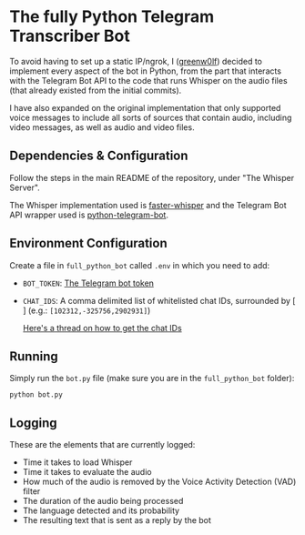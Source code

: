 # The fully Python Telegram Transcriber Bot
To avoid having to set up a static IP/ngrok, I ([greenw0lf](https://github.com/greenw0lf)) decided to implement every aspect of the bot in Python, from the part that interacts with the Telegram Bot API to the code that runs Whisper on the audio files (that already existed from the initial commits).

I have also expanded on the original implementation that only supported voice messages to include all sorts of sources that contain audio, including video messages, as well as audio and video files.

## Dependencies & Configuration

Follow the steps in the main README of the repository, under "The Whisper Server".

The Whisper implementation used is [faster-whisper](https://github.com/SYSTRAN/faster-whisper) and the Telegram Bot API wrapper used is [python-telegram-bot](https://github.com/python-telegram-bot/python-telegram-bot).

## Environment Configuration

Create a file in `full_python_bot` called `.env` in which you need to add:

- `BOT_TOKEN`: [The Telegram bot token](https://core.telegram.org/bots#how-do-i-create-a-bot)
- `CHAT_IDS`: A comma delimited list of whitelisted chat IDs, surrounded by [ ] (e.g.: `[102312,-325756,2902931]`)

    [Here's a thread on how to get the chat IDs](https://stackoverflow.com/a/69302407/12756474)

## Running

Simply run the `bot.py` file (make sure you are in the `full_python_bot` folder):
```
python bot.py
```

## Logging

These are the elements that are currently logged:
- Time it takes to load Whisper
- Time it takes to evaluate the audio
- How much of the audio is removed by the Voice Activity Detection (VAD) filter
- The duration of the audio being processed
- The language detected and its probability
- The resulting text that is sent as a reply by the bot

